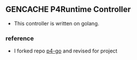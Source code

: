 ## GENCACHE P4Runtime Controller

* This controller is written on golang.

### reference
* I forked repo [p4-go](https://github.com/antonjlin/p4-go.git) and revised for project
